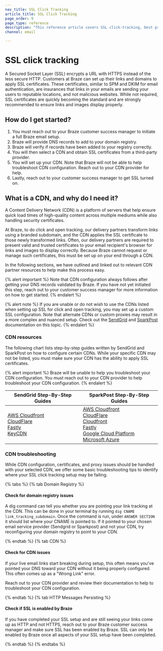 ```yaml
---
nav_title: SSL Click Tracking
article_title: SSL Click Tracking
page_order: 9
page_type: reference
description: "This reference article covers SSL click-tracking, best practices, and how to get started."
channel: email

---
```


# SSL click tracking

A Secured Socket Layer (SSL) encrypts a URL with HTTPS instead of the less secure HTTP. Customers at Braze can set up their links and domains to apply SSL certificates. These certificates, similar to SPM and DKIM for email authentication, are insurances that links in your emails are sending your users to reputable locations, and not malicious websites. While not required, SSL certificates are quickly becoming the standard and are strongly recommended to ensure links and images display properly.

## How do I get started?

1. You must reach out to your Braze customer success manager to initiate a full Braze email setup.
2. Braze will provide DNS records to add to your domain registry.
3. Braze will verify if records have been added to your registry correctly.
4. You will then select a CDN and obtain SSL certificates from a third-party provider. 
5. You will set up your CDN. Note that Braze will not be able to help troubleshoot CDN configuration. Reach out to your CDN provider for help.
6. Lastly, reach out to your customer success manager to get SSL turned on.

## What is a CDN, and why do I need it?

A Content Delivery Network (CDN) is a platform of servers that help ensure quick load times of high-quality content across multiple mediums while also handling security certificates. 

At Braze, to do click and open tracking, our delivery partners transform links using a branded subdomain, and the CDN applies the SSL certificate to those newly transformed links. Often, our delivery partners are required to present valid and trusted certificates to your email recipient's browser for links and images to display correctly. Because Braze cannot request or manage such certificates, this must be set up on your end through a CDN. 

In the following sections, we have outlined and linked out to relevant CDN partner resources to help make this process easy. 

{% alert important %}
Note that CDN configuration always follows after getting your DNS records validated by Braze. If you have not yet initiated this step, reach out to your customer success manager for more information on how to get started.
{% endalert %}

{% alert note %}
If you are unable or do not wish to use the CDNs listed when setting up SSL for click and open tracking, you may set up a custom SSL configuration. Note that alternate CDNs or custom proxies may result in a more complex and nuanced setup. Check out the [SendGrid](https://sendgrid.com/docs/ui/account-and-settings/custom-ssl-configurations/ "Adding a Custom SSL configuration") and [SparkPost](https://www.sparkpost.com/docs/tech-resources/using-proxy-https-tracking-domain/ "Using a Reverse Proxy for HTTPS Tracking Domain") documentation on this topic.
{% endalert %}

### CDN resources

The following chart lists step-by-step guides written by SendGrid and SparkPost on how to configure certain CDNs. While your specific CDN may not be listed, you must make sure your CDN has the ability to apply SSL certificates.

{% alert important %}
Braze will be unable to help you troubleshoot your CDN configuration. You must reach out to your CDN provider to help troubleshoot your CDN configuration.
{% endalert %}

| SendGrid Step-By-Step Guides | SparkPost Step-By-Step Guides |
| -------- | --------- |
| [AWS Cloudfront](https://support.sendgrid.com/hc/en-us/articles/4412701748891-How-to-configure-SSL-for-click-tracking-using-CloudFront)<br>[CloudFlare](https://sendgrid.com/docs/ui/sending-email/content-delivery-networks/#using-cloudflare)<br>[Fastly](https://sendgrid.com/docs/ui/sending-email/content-delivery-networks/#using-fastly)<br>[KeyCDN](https://sendgrid.com/docs/ui/sending-email/content-delivery-networks/#using-keycdn) | [AWS Cloudfront](https://www.sparkpost.com/docs/tech-resources/enabling-https-engagement-tracking-on-sparkpost/#aws-create)<br>[CloudFlare](https://www.sparkpost.com/docs/tech-resources/enabling-https-engagement-tracking-on-sparkpost/#step-by-step-guide-with-cloudflare)<br>[Cloudfront](https://www.sparkpost.com/docs/tech-resources/enabling-https-engagement-tracking-on-sparkpost/)<br>[Fastly](https://www.sparkpost.com/docs/tech-resources/enabling-https-engagement-tracking-on-sparkpost/#step-by-step-guide-with-fastly)<br>[Google Cloud Platform](https://www.sparkpost.com/docs/tech-resources/enabling-https-engagement-tracking-on-sparkpost/#gcp-create)<br>[Microsoft Azure](https://www.sparkpost.com/docs/tech-resources/enabling-https-engagement-tracking-on-sparkpost/#azure-create) |

### CDN troubleshooting

While CDN configuration, certificates, and proxy issues should be handled with your selected CDN, we offer some basic troubleshooting tips to identify where your SSL click tracking setup may be failing.

{% tabs %}
{% tab Domain Registry %}

#### Check for domain registry issues

A dig command can tell you whether you are pointing your link tracking at the CDN. This can be done in your terminal by running `dig CNAME link_tracking_subdomain`. Once the command is run, under `ANSWER SECTION` it should list where your CNAME is pointed to. If it pointed to your chosen email service provider (Sendgrid or Sparkpost) and not your CDN, try reconfiguring your domain registry to point to your CDN.

{% endtab %}
{% tab CDN %}

#### Check for CDN issues

If your live email links start breaking during setup, this often means you've pointed your DNS toward your CDN without it being properly configured. This often comes up as a "Wrong Link" error.

Reach out to your CDN provider and review their documentation to help to troubleshoot your CDN configuration.

{% endtab %}
{% tab HTTP Messages Persisting %}

#### Check if SSL is enabled by Braze

If you have completed your SSL setup and are still seeing your links come up as HTTP and not HTTPS, reach out to your Braze customer success manager and make sure SSL has been enabled by Braze. SSL can only be enabled by Braze once all aspects of your SSL setup have been completed.

{% endtab %}
{% endtabs %}